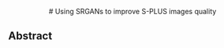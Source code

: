 <p align="center">
# Using SRGANs to improve S-PLUS images quality 
</p>

## Abstract <p align="center">